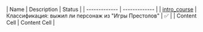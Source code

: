 | Name | Description | Status |
| ------------- | ------------- |
| [intro_course](Homeworks/hw1_got_survival.ipynb) | Классификация: выжил ли персонаж из "Игры Престолов" | ✅ |
| Content Cell  | Content Cell  |
